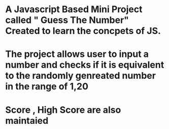 # A Javascript Based Mini Project called " Guess The Number" Created to learn the concpets of JS. 
# The project allows user to input a number and checks if it is equivalent to the randomly genreated number in the range of 1,20 
# Score , High Score are also maintaied
